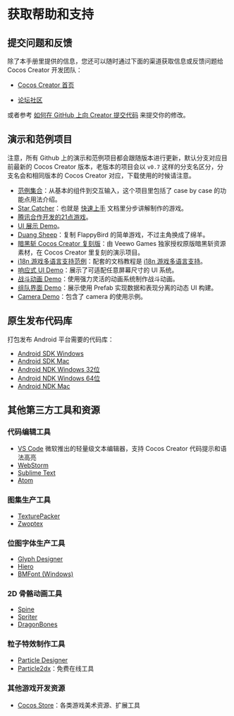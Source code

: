 # 获取帮助和支持

## 提交问题和反馈

除了本手册里提供的信息，您还可以随时通过下面的渠道获取信息或反馈问题给 Cocos Creator 开发团队：

- [Cocos Creator 首页](http://www.cocos.com/creator/)
<!-- QQ群：738190852，539131539，577848332（已满），548341746（已满），428196107（已满），246239860 (已满) -->
- [论坛社区](http://forum.cocos.com/c/Creator)

或者参考 [如何在 GitHub 上向 Creator 提交代码](../submit-pr/submit-pr.md) 来提交你的修改。

## 演示和范例项目

注意，所有 Github 上的演示和范例项目都会跟随版本进行更新，默认分支对应目前最新的 Cocos Creator 版本，老版本的项目会以 `v0.7` 这样的分支名区分，分支名会和相同版本的 Cocos Creator 对应，下载使用的时候请注意。

- [范例集合](https://github.com/cocos-creator/example-cases)：从基本的组件到交互输入，这个项目里包括了 case by case 的功能点用法介绍。
- [Star Catcher](https://github.com/cocos-creator/tutorial-first-game)：也就是 [快速上手](quick-start.md) 文档里分步讲解制作的游戏。
- [腾讯合作开发的21点游戏](https://github.com/cocos-creator/tutorial-blackjack)。
- [UI 展示 Demo](https://github.com/cocos-creator/demo-ui)。
- [Duang Sheep](https://github.com/cocos-creator/tutorial-duang-sheep)：复制 FlappyBird 的简单游戏，不过主角换成了绵羊。
- [暗黑斩 Cocos Creator 复刻版](https://github.com/cocos-creator/tutorial-dark-slash)：由 Veewo Games 独家授权原版暗黑斩资源素材，在 Cocos Creator 里复刻的演示项目。
- [i18n 游戏多语言支持范例](https://github.com/nantas/demo-i18n)：配套的文档教程是 [i18n 游戏多语言支持](../advanced-topics/i18n.md)。
- [响应式 UI Demo](https://github.com/cocos-creator/demo-responsive-ui)：展示了可适配任意屏幕尺寸的 UI 系统。
- [战斗动画 Demo](https://github.com/cocos-creator/demo-combat-animation)：使用强力灵活的动画系统制作战斗动画。
- [组队界面 Demo](https://github.com/cocos-creator/demo-team-build-ui)：展示使用 Prefab 实现数据和表现分离的动态 UI 构建。
- [Camera Demo](https://github.com/cocos-creator/demo-camera)：包含了 camera 的使用示例。

## 原生发布代码库

打包发布 Android 平台需要的代码库：

- [Android SDK Windows](http://cocostudio.download.appget.cn/android-sdk/android-sdk-win.zip)
- [Android SDK Mac](http://cocostudio.download.appget.cn/Cocos/CocosStore/android22-sdk-macosx.zip)
- [Android NDK Windows 32位](http://cocostudio.download.appget.cn/Cocos/CocosStore/android-ndk-r10d-windows-x86.zip)
- [Android NDK Windows 64位](http://cocostudio.download.appget.cn/Cocos/CocosStore/android-ndk-r10e-Windows.zip)
- [Android NDK Mac](http://cocostudio.download.appget.cn/Cocos/CocosStore/android-ndk-r10e-macosx.zip)

## 其他第三方工具和资源

### 代码编辑工具

- [VS Code](https://code.visualstudio.com/) 微软推出的轻量级文本编辑器，支持 Cocos Creator 代码提示和语法高亮
- [WebStorm](https://www.jetbrains.com/webstorm/)
- [Sublime Text](http://www.sublimetext.com/)
- [Atom](https://atom.io/)

### 图集生产工具

- [TexturePacker](https://www.codeandweb.com/texturepacker)
- [Zwoptex](https://zwopple.com/zwoptex/)

### 位图字体生产工具

- [Glyph Designer](https://71squared.com/glyphdesigner)
- [Hiero](https://github.com/libgdx/libgdx/wiki/Hiero)
- [BMFont (Windows)](http://www.angelcode.com/products/bmfont/)

### 2D 骨骼动画工具

- [Spine](http://esotericsoftware.com)
- [Spriter](http://brashmonkey.com/spriter.htm)
- [DragonBones](http://dragonbones.github.io/)

### 粒子特效制作工具

- [Particle Designer](http://particledesigner.71squared.com/)
- [Particle2dx](http://www.effecthub.com/particle2dx)：免费在线工具

### 其他游戏开发资源

- [Cocos Store](http://store.cocos.com/)：各类游戏美术资源、扩展工具